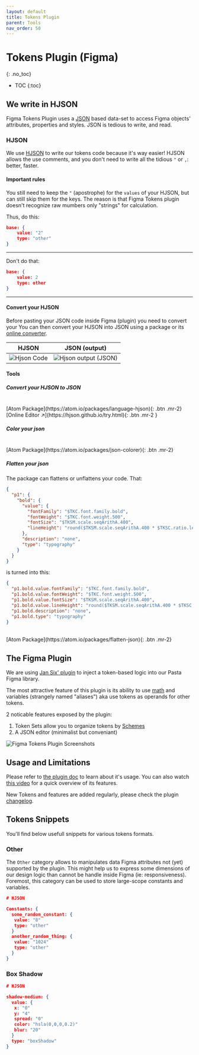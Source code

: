 ```yaml
---
layout: default
title: Tokens Plugin
parent: Tools
nav_order: 50
---
```


# Tokens Plugin (Figma)
{: .no_toc}
<!-- ↑ skips H1 inside TOC -->

- TOC
{:toc}

## We write in HJSON

Figma Tokens Plugin uses a [JSON](https://en.wikipedia.org/wiki/JSON) based data-set to access Figma objects' attributes, properties and styles. JSON is tedious to write, and read.

### HJSON

We use [HJSON](https://hjson.github.io/) to write our tokens code because it's way easier! HJSON allows the use comments, and you don't need to write all the tidious  `"` or `,`: better, faster.

#### Important rules

You still need to keep the `"` (apostrophe) for the `values` of your HJSON, but can still skip them for the keys. The reason is that Figma Tokens plugin doesn't recognize raw mumbers only "strings" for calculation.

Thus, do this:

```json
base: {
    value: "2"
    type: "other"
}
```
<hr class="dd-do">

Don't do that:

```json
base: {
    value: 2
    type: other
}
```
<hr class="dd-dont">

#### Convert your HJSON


Before pasting your JSON code inside Figma (plugin) you need to convert your You can then convert your HJSON into JSON using a package or its [online converter](https://hjson.github.io/try.html).

<table class="layoutOnly">
<thead>
  <tr>
    <th>HJSON</th>
    <th>JSON (output)</th>
  </tr>
</thead>
<tbody>
  <tr>
    <td><img src="{{site.baseurl}}/assets/images/YPL-DOC-HJSON-01.png" alt="Hjson Code"></td>
    <td><img src="{{site.baseurl}}/assets/images/YPL-DOC-HJSON-02.png" alt="Hjson output (JSON)"></td>
  </tr>
</tbody>
</table>


#### Tools

##### Convert your HJSON to JSON
<br>
[Atom Package](https://atom.io/packages/language-hjson){: .btn .mr-2}
[Online Editor ↗](https://hjson.github.io/try.html){: .btn .mr-2 }

<!-- [Sublime Text](https://github.com/hjson/sublime-hjson){: .btn .mr-2 }
[Visual Studio](https://marketplace.visualstudio.com/items?itemName=laktak.hjson){: .btn } -->

##### Color your json
<br>
[Atom Package](https://atom.io/packages/json-colorer){: .btn .mr-2}

##### Flatten your json

The package can flattens or unflattens your code. That:

```json
{
  "p1": {
    "bold": {
      "value": {
        "fontFamily": "$TKC.font.family.bold",
        "fontWeight": "$TKC.font.weight.500",
        "fontSize": "$TKSM.scale.seqArithA.400",
        "lineHeight": "round($TKSM.scale.seqArithA.400 * $TKSC.ratio.leading.large)"
      },
      "description": "none",
      "type": "typography"
    }
  }
}
```
is turned into this:

```json
{
  "p1.bold.value.fontFamily": "$TKC.font.family.bold",
  "p1.bold.value.fontWeight": "$TKC.font.weight.500",
  "p1.bold.value.fontSize": "$TKSM.scale.seqArithA.400",
  "p1.bold.value.lineHeight": "round($TKSM.scale.seqArithA.400 * $TKSC.ratio.leading.large)",
  "p1.bold.description": "none",
  "p1.bold.type": "typography"
}
```


<br>
[Atom Package](https://atom.io/packages/flatten-json){: .btn .mr-2}





## The Figma Plugin

We are using [Jan Six' plugin](https://jansix.at/resources/figma-tokens) to inject a token-based logic into our Pasta Figma library.


The most attractive feature of this plugin is its ability to use [math](https://github.com/six7/figma-tokens/issues/192) and variables (strangely named "aliases") aka use tokens as operands for other tokens.

2 noticable features exposed by the plugin:

1. Token Sets allow you to organize tokens by [Schemes]({{site.baseurl}}/Foundation.html#schemes)
2. A JSON editor (minimalist but conveniant)

![Figma Tokens Plugin Screenshots]({{site.baseurl}}/assets/images/YPL-DOC-FigmaTokensPlugin-001.png)


## Usage and Limitations

Please refer to [the plugin doc](https://docs.tokens.studio/) to learn about it's usage.
You can also watch [this video](https://www.designsystemtalks.com/talks/design-tokens-in-figma-how-to-get-started-today) for a quick overview of its features.

<!-- ### Available Tokens · Aug 20 2021

| Figma Tokens||
| --- | --- |
| Size | Font Sizes |
| Space | Colors |
| Border Radius | Border Width |
| Border Width | Opacity |
| Box Shadow | Typography |
| Font Families | Font Weights |
| Line Heights | Letter Spacing |
| Paragraph Spacing | Other | -->

New Tokens and features are added regularly, please check the plugin [changelog](https://docs.tokens.studio/changelog).

## Tokens Snippets

You'll find below usefull snippets for various tokens formats.

### Other

The `Other` category allows to manipulates data Figma attributes not (yet) supported by the plugin.
This might help us to express some dimensions of our design logic than cannot be handle inside Figma (ie: responsiveness).
Foremost, this category can be used to store large-scope constants and variables.

```json
# HJSON

Constants: {
  some_random_constant: {
   value: "8"
   type: "other"
  }
  another_random_thing: {
   value: "1024"
   type: "other"
  }
}
```

### Box Shadow

```json
# HJSON

shadow-medium: {
  value: {
   x: "0"
   y: "4"
   spread: "0"
   color: "hsla(0,0,0,0.2)"
   blur: "20"
  }
  type: "boxShadow"
}
```
